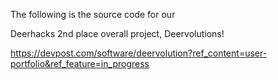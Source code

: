 The following is the source code for our 

Deerhacks 2nd place overall project, Deervolutions!

https://devpost.com/software/deervolution?ref_content=user-portfolio&ref_feature=in_progress

